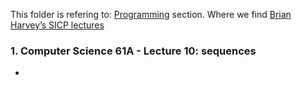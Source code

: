 This folder is refering to: [Programming](https://teachyourselfcs.com/?fbclid=IwAR2nKSWtjLBDWilsGcR2C8WFHTO-hrId8J2-XSMjljPIL4gEb8L6o9NjlJI#programming)
section. Where we find [Brian Harvey’s SICP lectures](https://archive.org/details/ucberkeley_webcast__qGeRWplPgc)

### 1. Computer Science 61A - Lecture 10: sequences

-
